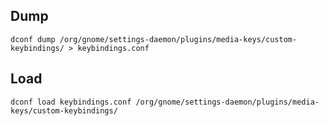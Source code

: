 ## Dump

```shell
dconf dump /org/gnome/settings-daemon/plugins/media-keys/custom-keybindings/ > keybindings.conf
```

## Load

```shell
dconf load keybindings.conf /org/gnome/settings-daemon/plugins/media-keys/custom-keybindings/
```
